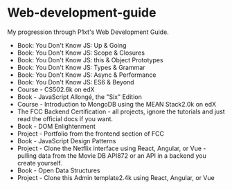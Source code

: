 # Web-development-guide
My progression through P1xt's Web Development Guide.

* Book: You Don't Know JS: Up & Going
* Book: You Don't Know JS: Scope & Closures
* Book: You Don't Know JS: this & Object Prototypes
* Book: You Don't Know JS: Types & Grammar
* Book: You Don't Know JS: Async & Performance
* Book: You Don't Know JS: ES6 & Beyond
* Course - CS502.6k on edX
* Book - JavaScript Allongé, the "Six" Edition
* Course - Introduction to MongoDB using the MEAN Stack2.0k on edX
* The FCC Backend Certification - all projects, ignore the tutorials and just read the official docs if you want.
* Book - DOM Enlightenment
* Project - Portfolio from the frontend section of FCC
* Book - JavaScript Design Patterns
* Project - Clone the Netflix interface using React, Angular, or Vue - pulling data from the Movie DB API872 or an API in a backend you create yourself.
* Book - Open Data Structures
* Project - Clone this Admin template2.4k using React, Angular, or Vue
